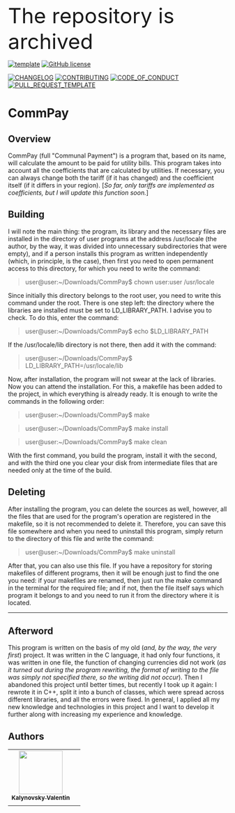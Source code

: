<font size="20">The repository is archived</font> 

[![template](https://img.shields.io/badge/Repository-template-darkred)](https://github.com/Nakama3942/template_rep)
[![GitHub license](https://img.shields.io/github/license/Nakama3942/CommPay?color=silver&style=flat-square)](https://github.com/Nakama3942/CommPay/blob/main/LICENSE)

[![CHANGELOG](https://img.shields.io/badge/here-CHANGELOG-yellow)](https://github.com/Nakama3942/CommPay/blob/main/CHANGELOG.md)
[![CONTRIBUTING](https://img.shields.io/badge/here-CONTRIBUTING-indigo)](https://github.com/Nakama3942/CommPay/blob/main/CONTRIBUTING.md)
[![CODE_OF_CONDUCT](https://img.shields.io/badge/here-CODE_OF_CONDUCT-darkgreen)](https://github.com/Nakama3942/CommPay/blob/main/CODE_OF_CONDUCT.md)
[![PULL_REQUEST_TEMPLATE](https://img.shields.io/badge/here-PULL_REQUEST_TEMPLATE-orange)](https://github.com/Nakama3942/CommPay/blob/main/.github/PULL_REQUEST_TEMPLATE.md)

# CommPay

## Overview
CommPay (full "Communal Payment") is a program that, based on its name, will calculate the amount to be paid for utility bills. This program takes into account all the coefficients that are calculated by utilities. If necessary, you can always change both the tariff (if it has changed) and the coefficient itself (if it differs in your region). [_So far, only tariffs are implemented as coefficients, but I will update this function soon._]

## Building
I will note the main thing: the program, its library and the necessary files are installed in the directory of user programs at the address /usr/locale (the author, by the way, it was divided into unnecessary subdirectories that were empty), and if a person installs this program as written independently (which, in principle, is the case), then first you need to open permanent access to this directory, for which you need to write the command:

> user@user:~/Downloads/CommPay$ chown user:user /usr/locale

Since initially this directory belongs to the root user, you need to write this command under the root. There is one step left: the directory where the libraries are installed must be set to LD_LIBRARY_PATH. I advise you to check. To do this, enter the command:

> user@user:~/Downloads/CommPay$ echo $LD_LIBRARY_PATH

If the /usr/locale/lib directory is not there, then add it with the command:

> user@user:~/Downloads/CommPay$ LD_LIBRARY_PATH=/usr/locale/lib

Now, after installation, the program will not swear at the lack of libraries. Now you can attend the installation. For this, a makefile has been added to the project, in which everything is already ready. It is enough to write the commands in the following order:

> user@user:~/Downloads/CommPay$ make

> user@user:~/Downloads/CommPay$ make install

> user@user:~/Downloads/CommPay$ make clean

With the first command, you build the program, install it with the second, and with the third one you clear your disk from intermediate files that are needed only at the time of the build.

## Deleting
After installing the program, you can delete the sources as well, however, all the files that are used for the program's operation are registered in the makefile, so it is not recommended to delete it. Therefore, you can save this file somewhere and when you need to uninstall this program, simply return to the directory of this file and write the command:

> user@user:~/Downloads/CommPay$ make uninstall

After that, you can also use this file. If you have a repository for storing makefiles of different programs, then it will be enough just to find the one you need: if your makefiles are renamed, then just run the make command in the terminal for the required file; and if not, then the file itself says which program it belongs to and you need to run it from the directory where it is located.
***
## Afterword
This program is written on the basis of my old (_and, by the way, the very first_) project. It was written in the C language, it had only four functions, it was written in one file, the function of changing currencies did not work (_as it turned out during the program rewriting, the format of writing to the file was simply not specified there, so the writing did not occur_). Then I abandoned this project until better times, but recently I took up it again: I rewrote it in C++, split it into a bunch of classes, which were spread across different libraries, and all the errors were fixed. In general, I applied all my new knowledge and technologies in this project and I want to develop it further along with increasing my experience and knowledge.

## Authors
<table>
    <tr>
        <td align="center"><a href="https://github.com/Nakama3942"><img src="https://avatars.githubusercontent.com/u/73797846?s=400&u=a9b7688ac521d739825d7003a5bd599aab74cb76&v=4" width="100px;" alt=""/><br /><sub><b>Kalynovsky Valentin</b></sub></a></td>
        <td></td>
    </tr>
    <tr>
        <td></td>
        <td></td>
    </tr>
</table>
